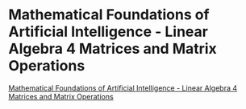 # Mathematical Foundations of Artificial Intelligence - Linear Algebra 4 Matrices and Matrix Operations
[Mathematical Foundations of Artificial Intelligence - Linear Algebra 4 Matrices and Matrix Operations](https://aiwithcloud.com/2022/09/16/mathematical_foundations_of_artificial_intelligence___linear_algebra_4_matrices_and_matrix_operations/)